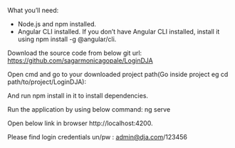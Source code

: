 What you’ll need:
- Node.js and npm installed.
- Angular CLI installed. If you don’t have Angular CLI installed, install it using npm install -g @angular/cli.

Download the source code from below git url:
https://github.com/sagarmonicagopale/LoginDJA

Open cmd and go to your downloaded project path(Go inside project eg cd path/to/project/LoginDJA):

And run npm install in it to install dependencies.

Run the application by using below command:
ng serve

Open below link in browser
http://localhost:4200.

Please find login credentials
un/pw : admin@dja.com/123456

